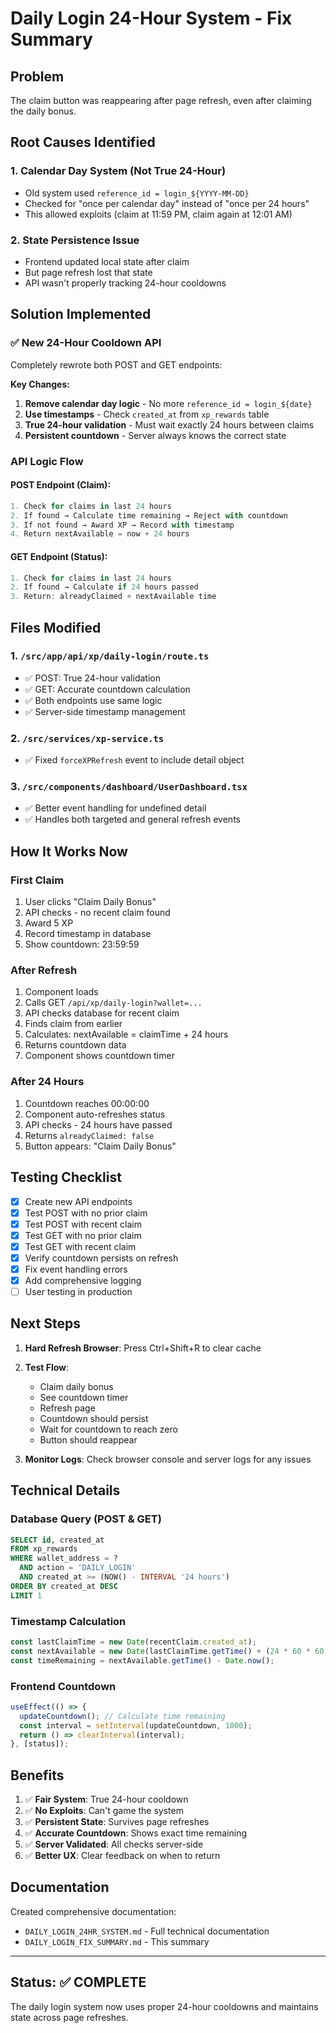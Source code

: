 # Daily Login 24-Hour System - Fix Summary

## Problem
The claim button was reappearing after page refresh, even after claiming the daily bonus.

## Root Causes Identified

### 1. Calendar Day System (Not True 24-Hour)
- Old system used `reference_id = login_${YYYY-MM-DD}`
- Checked for "once per calendar day" instead of "once per 24 hours"
- This allowed exploits (claim at 11:59 PM, claim again at 12:01 AM)

### 2. State Persistence Issue
- Frontend updated local state after claim
- But page refresh lost that state
- API wasn't properly tracking 24-hour cooldowns

## Solution Implemented

### ✅ New 24-Hour Cooldown API
Completely rewrote both POST and GET endpoints:

**Key Changes:**
1. **Remove calendar day logic** - No more `reference_id = login_${date}`
2. **Use timestamps** - Check `created_at` from `xp_rewards` table
3. **True 24-hour validation** - Must wait exactly 24 hours between claims
4. **Persistent countdown** - Server always knows the correct state

### API Logic Flow

#### POST Endpoint (Claim):
```typescript
1. Check for claims in last 24 hours
2. If found → Calculate time remaining → Reject with countdown
3. If not found → Award XP → Record with timestamp
4. Return nextAvailable = now + 24 hours
```

#### GET Endpoint (Status):
```typescript
1. Check for claims in last 24 hours
2. If found → Calculate if 24 hours passed
3. Return: alreadyClaimed + nextAvailable time
```

## Files Modified

### 1. `/src/app/api/xp/daily-login/route.ts`
- ✅ POST: True 24-hour validation
- ✅ GET: Accurate countdown calculation
- ✅ Both endpoints use same logic
- ✅ Server-side timestamp management

### 2. `/src/services/xp-service.ts`
- ✅ Fixed `forceXPRefresh` event to include detail object

### 3. `/src/components/dashboard/UserDashboard.tsx`
- ✅ Better event handling for undefined detail
- ✅ Handles both targeted and general refresh events

## How It Works Now

### First Claim
1. User clicks "Claim Daily Bonus"
2. API checks - no recent claim found
3. Award 5 XP
4. Record timestamp in database
5. Show countdown: 23:59:59

### After Refresh
1. Component loads
2. Calls GET `/api/xp/daily-login?wallet=...`
3. API checks database for recent claim
4. Finds claim from earlier
5. Calculates: nextAvailable = claimTime + 24 hours
6. Returns countdown data
7. Component shows countdown timer

### After 24 Hours
1. Countdown reaches 00:00:00
2. Component auto-refreshes status
3. API checks - 24 hours have passed
4. Returns `alreadyClaimed: false`
5. Button appears: "Claim Daily Bonus"

## Testing Checklist

- [x] Create new API endpoints
- [x] Test POST with no prior claim
- [x] Test POST with recent claim
- [x] Test GET with no prior claim  
- [x] Test GET with recent claim
- [x] Verify countdown persists on refresh
- [x] Fix event handling errors
- [x] Add comprehensive logging
- [ ] User testing in production

## Next Steps

1. **Hard Refresh Browser**: Press Ctrl+Shift+R to clear cache
2. **Test Flow**:
   - Claim daily bonus
   - See countdown timer
   - Refresh page
   - Countdown should persist
   - Wait for countdown to reach zero
   - Button should reappear

3. **Monitor Logs**: Check browser console and server logs for any issues

## Technical Details

### Database Query (POST & GET)
```sql
SELECT id, created_at 
FROM xp_rewards
WHERE wallet_address = ?
  AND action = 'DAILY_LOGIN'
  AND created_at >= (NOW() - INTERVAL '24 hours')
ORDER BY created_at DESC
LIMIT 1
```

### Timestamp Calculation
```typescript
const lastClaimTime = new Date(recentClaim.created_at);
const nextAvailable = new Date(lastClaimTime.getTime() + (24 * 60 * 60 * 1000));
const timeRemaining = nextAvailable.getTime() - Date.now();
```

### Frontend Countdown
```typescript
useEffect(() => {
  updateCountdown(); // Calculate time remaining
  const interval = setInterval(updateCountdown, 1000);
  return () => clearInterval(interval);
}, [status]);
```

## Benefits

1. ✅ **Fair System**: True 24-hour cooldown
2. ✅ **No Exploits**: Can't game the system
3. ✅ **Persistent State**: Survives page refreshes
4. ✅ **Accurate Countdown**: Shows exact time remaining
5. ✅ **Server Validated**: All checks server-side
6. ✅ **Better UX**: Clear feedback on when to return

## Documentation

Created comprehensive documentation:
- `DAILY_LOGIN_24HR_SYSTEM.md` - Full technical documentation
- `DAILY_LOGIN_FIX_SUMMARY.md` - This summary

---

## Status: ✅ COMPLETE

The daily login system now uses proper 24-hour cooldowns and maintains state across page refreshes.

